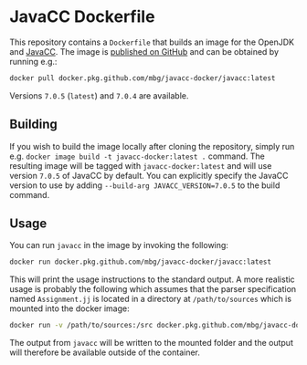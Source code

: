# JavaCC Dockerfile 

This repository contains a `Dockerfile` that builds an image for the OpenJDK and [JavaCC](https://javacc.github.io/javacc/). The image is [published on GitHub](https://github.com/mbg/javacc-docker/packages/162251) and can be obtained by running e.g.:

```bash
docker pull docker.pkg.github.com/mbg/javacc-docker/javacc:latest 
```

Versions `7.0.5` (`latest`) and `7.0.4` are available.

## Building

If you wish to build the image locally after cloning the repository, simply run e.g. `docker image build -t javacc-docker:latest .` command. The resulting image will be tagged with `javacc-docker:latest` and will use version `7.0.5` of JavaCC by default. You can explicitly specify the JavaCC version to use by adding `--build-arg JAVACC_VERSION=7.0.5` to the build command.

## Usage

You can run `javacc` in the image by invoking the following:

```bash
docker run docker.pkg.github.com/mbg/javacc-docker/javacc:latest
```

This will print the usage instructions to the standard output. A more realistic usage is probably the following which assumes that the parser specification named `Assignment.jj` is located in a directory at `/path/to/sources` which is mounted into the docker image:

```bash
docker run -v /path/to/sources:/src docker.pkg.github.com/mbg/javacc-docker/javacc:latest -OUTPUT_DIRECTORY=/src/ /src/Assignment.jj
```

The output from `javacc` will be written to the mounted folder and the output will therefore be available outside of the container.